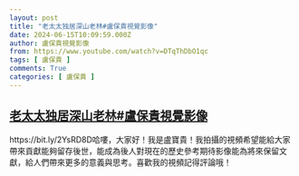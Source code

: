```yaml
---
layout: post
title: "老太太独居深山老林#盧保貴視覺影像"
date: 2024-06-15T10:09:59.000Z
author: 盧保貴視覺影像
from: https://www.youtube.com/watch?v=DTqThDbO1qc
tags: [ 盧保貴 ]
comments: True
categories: [ 盧保貴 ]
---
```

<!--1718446199000-->
[老太太独居深山老林#盧保貴視覺影像](https://www.youtube.com/watch?v=DTqThDbO1qc)
------

<div>
https://bit.ly/2YsRD8D哈嘍，大家好！我是盧寶貴！我拍攝的視頻希望能給大家帶來貢獻能夠留存後世，能成為後人對現在的歷史參考期待影像能為將來保留文獻，給人們帶來更多的意義與思考。喜歡我的視頻記得評論哦！
</div>
